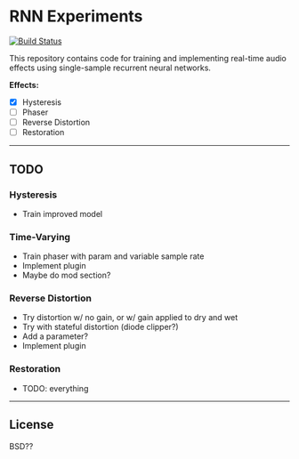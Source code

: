 # RNN Experiments

[![Build Status](https://travis-ci.com/jatinchowdhury18/RNNAudioEffects.svg?token=Ub9niJrqG1Br1qaaxp7E&branch=master)](https://travis-ci.com/jatinchowdhury18/RNNAudioEffects)

This repository contains code for training and implementing real-time
audio effects using single-sample recurrent neural networks. 

**Effects:**
- [x] Hysteresis
- [ ] Phaser
- [ ] Reverse Distortion
- [ ] Restoration

---

## TODO

### Hysteresis

- Train improved model

### Time-Varying

- Train phaser with param and variable sample rate
- Implement plugin
- Maybe do mod section?

### Reverse Distortion

- Try distortion w/ no gain, or w/ gain applied to dry and wet
- Try with stateful distortion (diode clipper?)
- Add a parameter?
- Implement plugin

### Restoration

- TODO: everything


---

## License

BSD??
